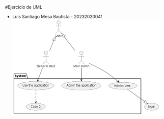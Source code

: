 #Ejercicio de UML

- Luis Santiago Mesa Bautista - 20232020041
![caso de uso](out\UML\caso_uso\caso_uso.png)